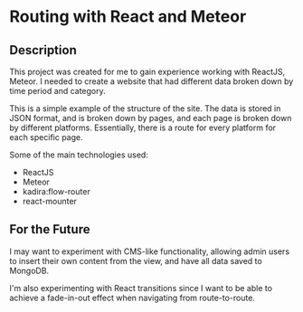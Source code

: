 # Routing with React and Meteor


## Description

This project was created for me to gain experience working with ReactJS, Meteor. I needed to create a website that had different data broken down by time period and category.

This is a simple example of the structure of the site. The data is stored in JSON format, and is broken down by pages, and each page is broken down by different platforms. Essentially, there is a route for every platform for each specific page.

Some of the main technologies used:
* ReactJS
* Meteor
* kadira:flow-router
* react-mounter

## For the Future

I may want to experiment with CMS-like functionality, allowing admin users to insert their own content from the view, and have all data saved to MongoDB. 

I'm also experimenting with React transitions since I want to be able to achieve a fade-in-out effect when navigating from route-to-route.


